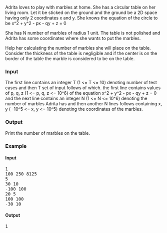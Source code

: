 <p>Adrita loves to play with marbles at home. She has a circular table on her living room. Let it be sticked on the ground and the ground be a 2D space having only 2 coordinates x and y. She knows the equation of the circle to be x^2 + y^2 - px - qy + z = 0</p>
<p>She has N number of marbles of radius 1 unit. The table is not polished and Adrita has some coordinates where she wants to put the marbles.</p>
<p>Help her calculating the number of marbles she will place on the table. Consider the thickness of the table is negligible and if the center is on the border of the table the marble is considered to be on the table.</p>
<h3>Input</h3>
<p>The first line contains an integer T (1 &lt;= T &lt;= 10) denoting number of test cases and then T set of input follows of which. the first line contains values of p, q, z (1 &lt;= p, q, z &lt;= 10^6) of the equation x^2 + y^2 - px - qy + z = 0 and the next line contains an integer N (1 &lt;= N &lt;= 10^6) denoting the number of marbles Adrita has and then another N lines follows containing x, y ( -10^5 &lt;= x, y &lt;= 10^5) denoting the coordinates of the marbles.</p>
<h3>Output</h3>
<p>Print the number of marbles on the table.</p>
<h3>Example</h3>
<h4>Input</h4>
<pre>1
100 250 8125
5
30 10
-100 100
20 5
100 100
-30 10</pre>
<h4>Output</h4>
<pre>1</pre>